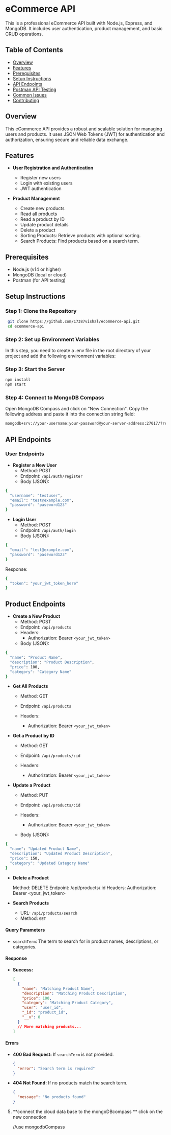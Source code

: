 # eCommerce API

This is a professional eCommerce API built with Node.js, Express, and MongoDB. It includes user authentication, product management, and basic CRUD operations.

## Table of Contents

- [Overview](#overview)
- [Features](#features)
- [Prerequisites](#prerequisites)
- [Setup Instructions](#setup-instructions)
- [API Endpoints](#api-endpoints)
- [Postman API Testing](#postman-api-testing)
- [Common Issues](#common-issues)
- [Contributing](#contributing)

## Overview

This eCommerce API provides a robust and scalable solution for managing users and
products. It uses JSON Web Tokens (JWT) for authentication and authorization, ensuring
secure and reliable data exchange.

## Features

- **User Registration and Authentication**

  - Register new users
  - Login with existing users
  - JWT authentication

- **Product Management**
  - Create new products
  - Read all products
  - Read a product by ID
  - Update product details
  - Delete a product
  - Sorting Products: Retrieve products with optional sorting.
  - Search Products: Find products based on a search term.

## Prerequisites

- Node.js (v14 or higher)
- MongoDB (local or cloud)
- Postman (for API testing)

## Setup Instructions

### Step 1: Clone the Repository

```bash
 git clone https://github.com/17387vishal/ecommerce-api.git
 cd ecommerce-api
```

### Step 2: Set up Environment Variables

In this step, you need to create a .env file in the root directory of your project and add
the following environment variables:

### Step 3: Start the Server

```bash
npm install
npm start
```

### Step 4: Connect to MongoDB Compass

Open MongoDB Compass and click on "New Connection".
Copy the following address and paste it into the connection string field:

```bash
mongodb+srv://your-username:your-password@your-server-address:27017/?retryWrites=true&w=majority&appName=YourAppName
```

## API Endpoints

### User Endpoints

- **Register a New User**
  - Method: POST
  - Endpoint: `/api/auth/register`
  - Body (JSON):

```bash
{
  "username": "testuser",
  "email": "test@example.com",
  "password": "password123"
}
```

- **Login User**
  - Method: POST
  - Endpoint: `/api/auth/login`
  - Body (JSON):

```bash
{
  "email": "test@example.com",
  "password": "password123"
}
```

Response:

```bash
{
  "token": "your_jwt_token_here"
}
```

## Product Endpoints

- **Create a New Product**
  - Method: POST
  - Endpoint: `/api/products`
  - Headers:
    - Authorization: Bearer `<your_jwt_token>`
  - Body (JSON):

```bash
{
  "name": "Product Name",
  "description": "Product Description",
  "price": 100,
  "category": "Category Name"
}
```

- **Get All Products**

  - Method: GET
  - Endpoint: `/api/products`
  - Headers:

    - Authorization: Bearer `<your_jwt_token>`

- **Get a Product by ID**

  - Method: GET
  - Endpoint: `/api/products/:id`
  - Headers:

    - Authorization: Bearer `<your_jwt_token>`

- **Update a Product**

  - Method: PUT
  - Endpoint: `/api/products/:id`
  - Headers:

    - Authorization: Bearer `<your_jwt_token>`

  - Body (JSON):

```bash
{
  "name": "Updated Product Name",
  "description": "Updated Product Description",
  "price": 150,
  "category": "Updated Category Name"
}
```

- **Delete a Product**

  Method: DELETE
  Endpoint: /api/products/:id
  Headers:
  Authorization: Bearer <your_jwt_token>

- **Search Products**

  - URL: `/api/products/search`
  - Method: `GET`

#### Query Parameters

- `searchTerm`: The term to search for in product names, descriptions, or categories.

#### Response

- **Success:**

  ```json
  [
    {
      "name": "Matching Product Name",
      "description": "Matching Product Description",
      "price": 100,
      "category": "Matching Product Category",
      "user": "user_id",
      "_id": "product_id",
      "__v": 0
    }
    // More matching products...
  ]
  ```

#### Errors

- **400 Bad Request:** If `searchTerm` is not provided.

  ```json
  {
    "error": "Search term is required"
  }
  ```

- **404 Not Found:** If no products match the search term.

  ```json
  {
    "message": "No products found"
  }
  ```

5. **connect the cloud data base to the mongoDBcompass **
   click on the new connection

   //use mongodbCompass
